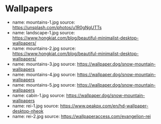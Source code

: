 # Wallpapers

- name: mountains-1.jpg
  source: https://unsplash.com/photos/u1R0gNgUTTs
- name: landscape-1.jpg
  source: https://www.hongkiat.com/blog/beautiful-minimalist-desktop-wallpapers/
- name: mountains-2.jpg
  source: https://www.hongkiat.com/blog/beautiful-minimalist-desktop-wallpapers/
- name: mountains-3.jpg
  source: https://wallpaper.dog/snow-mountain-wallpapers
- name: mountains-4.jpg
  source: https://wallpaper.dog/snow-mountain-wallpapers
- name: mountains-5.jpg
  source: https://wallpaper.dog/snow-mountain-wallpapers
- name: cabin-1.jpg
  source: https://wallpaper.dog/snow-mountain-wallpapers
- name: rei-1.jpg
  source: https://www.peakpx.com/en/hd-wallpaper-desktop-nheok
- name: rei-2.jpg
  source: https://wallpaperaccess.com/evangelion-rei
